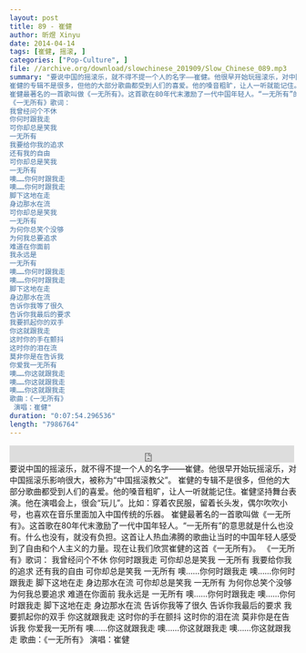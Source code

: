 ```yaml
---
layout: post
title: 89 - 崔健
author: 昕煜 Xinyu
date: 2014-04-14
tags: [崔健, 摇滚, ]
categories: ["Pop-Culture", ]
file: //archive.org/download/slowchinese_201909/Slow_Chinese_089.mp3
summary: "要说中国的摇滚乐，就不得不提一个人的名字——崔健。他很早开始玩摇滚乐，对中国摇滚乐影响很大，被称为“中国摇滚教父”。  
崔健的专辑不是很多，但他的大部分歌曲都受到人们的喜爱。他的嗓音粗旷，让人一听就能记住。崔健坚持舞台表演。他在演唱会上，很会“玩儿”。比如：穿着农民服，留着长头发，偶尔吹吹小号，也喜欢在音乐里面加入中国传统的乐器。  
崔健最著名的一首歌叫做《一无所有》。这首歌在80年代末激励了一代中国年轻人。“一无所有”的意思就是什么也没有。什么也没有，就没有负担。这首让人热血沸腾的歌曲让当时的中国年轻人感受到了自由和个人主义的力量。现在让我们欣赏崔健的这首《一无所有》。  
《一无所有》歌词：  
我曾经问个不休
你何时跟我走
可你却总是笑我
一无所有  
我要给你我的追求
还有我的自由
可你却总是笑我
一无所有  
噢……你何时跟我走
噢……你何时跟我走  
脚下这地在走
身边那水在流
可你却总是笑我
一无所有  
为何你总笑个没够
为何我总要追求
难道在你面前
我永远是
一无所有  
噢……你何时跟我走
噢……你何时跟我走  
脚下这地在走
身边那水在流  
告诉你我等了很久
告诉你我最后的要求
我要抓起你的双手
你这就跟我走  
这时你的手在颤抖
这时你的泪在流
莫非你是在告诉我
你爱我一无所有  
噢……你这就跟我走
噢……你这就跟我走
噢……你这就跟我走  
歌曲：《一无所有》
 演唱：崔健"
duration: "0:07:54.296536"
length: "7986764"
---
```


<iframe src="https://archive.org/embed/slowchinese_201909/Slow_Chinese_089.mp3" width="500" height="30" frameborder="0" webkitallowfullscreen="true" mozallowfullscreen="true" allowfullscreen></iframe>
要说中国的摇滚乐，就不得不提一个人的名字——崔健。他很早开始玩摇滚乐，对中国摇滚乐影响很大，被称为“中国摇滚教父”。  
崔健的专辑不是很多，但他的大部分歌曲都受到人们的喜爱。他的嗓音粗旷，让人一听就能记住。崔健坚持舞台表演。他在演唱会上，很会“玩儿”。比如：穿着农民服，留着长头发，偶尔吹吹小号，也喜欢在音乐里面加入中国传统的乐器。  
崔健最著名的一首歌叫做《一无所有》。这首歌在80年代末激励了一代中国年轻人。“一无所有”的意思就是什么也没有。什么也没有，就没有负担。这首让人热血沸腾的歌曲让当时的中国年轻人感受到了自由和个人主义的力量。现在让我们欣赏崔健的这首《一无所有》。  
《一无所有》歌词：  
我曾经问个不休
你何时跟我走
可你却总是笑我
一无所有  
我要给你我的追求
还有我的自由
可你却总是笑我
一无所有  
噢……你何时跟我走
噢……你何时跟我走  
脚下这地在走
身边那水在流
可你却总是笑我
一无所有  
为何你总笑个没够
为何我总要追求
难道在你面前
我永远是
一无所有  
噢……你何时跟我走
噢……你何时跟我走  
脚下这地在走
身边那水在流  
告诉你我等了很久
告诉你我最后的要求
我要抓起你的双手
你这就跟我走  
这时你的手在颤抖
这时你的泪在流
莫非你是在告诉我
你爱我一无所有  
噢……你这就跟我走
噢……你这就跟我走
噢……你这就跟我走  
歌曲：《一无所有》
 演唱：崔健